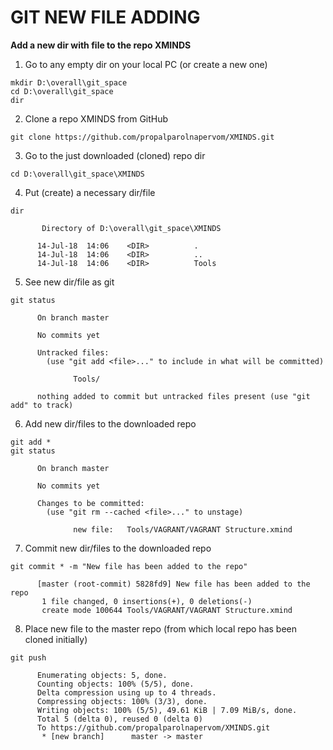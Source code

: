 # GIT NEW FILE ADDING

**Add a new dir with file to the repo XMINDS**

1. Go to any empty dir on your local PC (or create a new one)
```
mkdir D:\overall\git_space
cd D:\overall\git_space
dir
```

2. Clone a repo XMINDS from GitHub
```
git clone https://github.com/propalparolnapervom/XMINDS.git
```

3. Go to the just downloaded (cloned) repo dir
```
cd D:\overall\git_space\XMINDS
```

4. Put (create) a necessary dir/file
```
dir 

       Directory of D:\overall\git_space\XMINDS

      14-Jul-18  14:06    <DIR>          .
      14-Jul-18  14:06    <DIR>          ..
      14-Jul-18  14:06    <DIR>          Tools
```

5. See new dir/file as git
```
git status

      On branch master

      No commits yet

      Untracked files:
        (use "git add <file>..." to include in what will be committed)

              Tools/

      nothing added to commit but untracked files present (use "git add" to track)
```

6. Add new dir/files to the downloaded repo
```
git add *
git status

      On branch master

      No commits yet

      Changes to be committed:
        (use "git rm --cached <file>..." to unstage)

              new file:   Tools/VAGRANT/VAGRANT Structure.xmind
```

7. Commit new dir/files to the downloaded repo
```
git commit * -m "New file has been added to the repo"

      [master (root-commit) 5828fd9] New file has been added to the repo
       1 file changed, 0 insertions(+), 0 deletions(-)
       create mode 100644 Tools/VAGRANT/VAGRANT Structure.xmind
```

8. Place new file to the master repo (from which local repo has been cloned initially)
```
git push

      Enumerating objects: 5, done.
      Counting objects: 100% (5/5), done.
      Delta compression using up to 4 threads.
      Compressing objects: 100% (3/3), done.
      Writing objects: 100% (5/5), 49.61 KiB | 7.09 MiB/s, done.
      Total 5 (delta 0), reused 0 (delta 0)
      To https://github.com/propalparolnapervom/XMINDS.git
       * [new branch]      master -> master
```


















